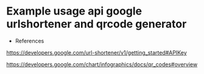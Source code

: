 # Example usage api google urlshortener and qrcode generator

-  References

https://developers.google.com/url-shortener/v1/getting_started#APIKey

https://developers.google.com/chart/infographics/docs/qr_codes#overview
